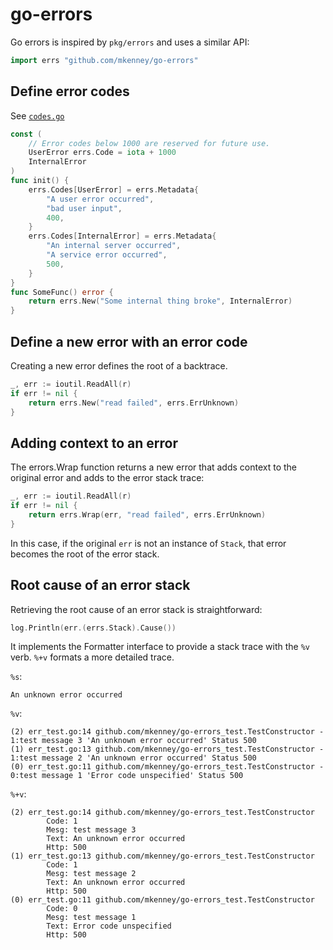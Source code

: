 # go-errors

Go errors is inspired by `pkg/errors` and uses a similar API:

```go
import errs "github.com/mkenney/go-errors"
```

## Define error codes

See [`codes.go`](https://github.com/mkenney/go-errors/blob/master/codes.go)

```go
const (
    // Error codes below 1000 are reserved for future use.
	UserError errs.Code = iota + 1000
	InternalError
)
func init() {
	errs.Codes[UserError] = errs.Metadata{
        "A user error occurred",
        "bad user input",
        400,
    }
	errs.Codes[InternalError] = errs.Metadata{
        "An internal server occurred",
        "A service error occurred",
        500,
    }
}
func SomeFunc() error {
    return errs.New("Some internal thing broke", InternalError)
}
```

## Define a new error with an error code

Creating a new error defines the root of a backtrace.
```go
_, err := ioutil.ReadAll(r)
if err != nil {
    return errs.New("read failed", errs.ErrUnknown)
}
```


## Adding context to an error

The errors.Wrap function returns a new error that adds context to the original error and adds to the error stack trace:
```go
_, err := ioutil.ReadAll(r)
if err != nil {
    return errs.Wrap(err, "read failed", errs.ErrUnknown)
}
```

In this case, if the original `err` is not an instance of `Stack`, that error becomes the root of the error stack.

## Root cause of an error stack

Retrieving the root cause of an error stack is straightforward:
```go
log.Println(err.(errs.Stack).Cause())
```


 It implements the Formatter interface to provide a stack trace with the `%v` verb. `%+v` formats a more detailed trace.

`%s`:
```
An unknown error occurred
```

`%v`:
```
(2) err_test.go:14 github.com/mkenney/go-errors_test.TestConstructor - 1:test message 3 'An unknown error occurred' Status 500
(1) err_test.go:13 github.com/mkenney/go-errors_test.TestConstructor - 1:test message 2 'An unknown error occurred' Status 500
(0) err_test.go:11 github.com/mkenney/go-errors_test.TestConstructor - 0:test message 1 'Error code unspecified' Status 500
```

`%+v`:
```
(2) err_test.go:14 github.com/mkenney/go-errors_test.TestConstructor
        Code: 1
        Mesg: test message 3
        Text: An unknown error occurred
        Http: 500
(1) err_test.go:13 github.com/mkenney/go-errors_test.TestConstructor
        Code: 1
        Mesg: test message 2
        Text: An unknown error occurred
        Http: 500
(0) err_test.go:11 github.com/mkenney/go-errors_test.TestConstructor
        Code: 0
        Mesg: test message 1
        Text: Error code unspecified
        Http: 500
```